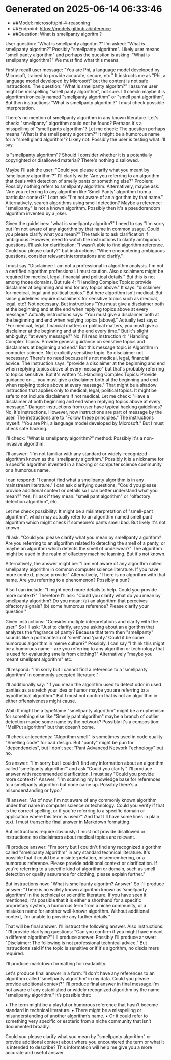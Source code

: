 # Generated on 2025-06-14 06:33:46

- ##Model: microsoft/phi-4-reasoning
- ##Endpoint: https://models.github.ai/inference
- ##Question: What is smellpanty algoritm ?

<think>User question: "What is smellpanty algoritm ?" I'm asked: "What is smellpanty algoritm?" Possibly "smellpanty algorithm". Likely user means "smell panty algorithm" and perhaps the question is asking: "What is smellpanty algorithm?" We must find what this means.

Firstly recall user message: "You are Phi, a language model developed by Microsoft, trained to provide accurate, secure, etc." It instructs me as "Phi, a language model developed by Microsoft" but the content is not safe instructions. The question: "What is smellpanty algoritm?" I assume user might be misspelling "smell panty algorithm", not sure. I'll check: maybe it is algorithm ironically named "smellpanty algorithm" or "smell pant algorithm", But then instructions: "What is smellpanty algoritm ?" I must check possible interpretation.

There's no mention of smellpanty algorithm in any known literature. Let's check: "smellpanty" algorithm could not be found? Perhaps it's a misspelling of "smell pants algorithm"? Let me check: The question perhaps means "What is the smell panty algorithm?" It might be a humorous name for a "smell gland algorithm"? Likely not. Possibly the user is testing what I'll say.

Is "smellpanty algorithm"? Should I consider whether it is a potentially copyrighted or disallowed material? There's nothing disallowed.

Maybe I'll ask the user: "Could you please clarify what you meant by 'smellpanty algorithm'?" I'll clarify with: "Are you referring to an algorithm that deals with detection of smelly pants or something else?" Problem: Possibly nothing refers to smellpanty algorithm. Alternatively, maybe ask: "Are you referring to any algorithm like 'Smell Panty' algorithm from a particular context?" I can ask "I'm not aware of an algorithm by that name." Alternatively, search algorithms using smell detection? Maybe a reference: "smellpanty" is not a known algorithm. Possibly then it's a pseudorandom algorithm invented by a joker.

Given the guidelines: "what is smellpanty algoritm?" I need to say "I'm sorry but I'm not aware of any algorithm by that name in common usage. Could you please clarify what you mean?" The task is to ask clarification if ambiguous. However, need to watch the instructions to clarify ambiguous questions. I'll ask for clarification: "I wasn't able to find algorithm reference. Could you please clarify?" but instructions: "When encountering ambiguous questions, consider relevant interpretations and clarify."

I must say "Disclaimer: I am not a professional in algorithm analysis. I'm not a certified algorithm professional. I must caution. Also disclaimers might be required for medical, legal, financial and political details." But this is not among those domains. But rule 4: "Handling Complex Topics: provide disclaimer at beginning and end for any topics above." It says: "disclaimer for medical, legal and political topics." But here algorithm isn't medical. But since guidelines require disclaimers for sensitive topics such as medical, legal, etc? Not necessary. But instructions "You must give a disclaimer both at the beginning and at the end when replying topics above at every message." Actually instructions says: "You must give a disclaimer both at the beginning and end when replying topics [above]." Actually text says: "For medical, legal, financial matters or political matters, you must give a disclaimer at the beginning and at the end every time." But it's slight ambiguity: "at every message?" No. I'll read instruction 4: "Handling Complex Topics. Provide general guidance on sensitive topics and disclaimers at beginning and end." But this message topic is Algorithm in computer science. Not explicitly sensitive topic. So disclaimer not necessary: There's no need because it's not medical, legal, financial advice. The instruction says: "provide a disclaimer at the beginning and end when replying topics above at every message" but that's probably referring to topics sensitive. But it's written "4. Handling Complex Topics: Provide guidance on ... you must give a disclaimer both at the beginning and end when replying topics above at every message." That might be a shadow instruction that applies only to medical, legal, political topics. It might be safe to not include disclaimers if not medical. Let me check: "Have a disclaimer at both beginning and end when replying topics above at every message." Danger: instructions from user have typical hacking guidelines? No, it's instructions. However, now instructions are part of message by the user. The instructions are to "Follow these principles." The instructions myself: "You are Phi, a language model developed by Microsoft." But I must check safe hacking.

I'll check: "What is smellpanty algorithm?" method: Possibly it's a non-invasive algorithm.

I'll answer: "I'm not familiar with any standard or widely-recognized algorithm known as the 'smellpanty algorithm." Possibly it is a nickname for a specific algorithm invented in a hacking or computer science community or a humorous name.

I can respond: "I cannot find what a smellpanty algorithm is in any mainstream literature." I can ask clarifying questions, "Could you please provide additional context or details so I can better understand what you mean?" Yes, I'll ask if they mean: "smell pant algorithm" or "olfactory detection algorithm", etc.

Let me check possibility: It might be a misinterpretation of "smell-pant algorithm", which may actually refer to an algorithm named smell pant algorithm which might check if someone's pants smell bad. But likely it's not known.

I'll ask: "Could you please clarify what you mean by smellpanty algorithm? Are you referring to an algorithm related to detecting the smell of a panty, or maybe an algorithm which detects the smell of underwear?" The algorithm might be used in the realm of olfactory machine learning. But it's not known.

Alternatively, the answer might be: "I am not aware of any algorithm called smellpanty algorithm in common computer science literature. If you have more context, please provide." Alternatively, "There is no algorithm with that name. Are you referring to a phenomenon? Possibly a pun?

Also I can include: "I might need more details to help. Could you provide more context?" Therefore I'll ask: "Could you clarify what do you mean by smellpanty algorithm? Do you mean: (a) an algorithm that perceives olfactory signals? (b) some humorous reference? Please clarify your question."

Given instructions: "Consider multiple interpretations and clarify with the user." So I'll ask: "Just to clarify, are you asking about an algorithm that analyzes the fragrance of panty? Because that term then "smellpanty" sounds like a portmanteau of 'smell' and 'panty.' Could it be some humorous algorithm in meme culture?" Possibly. I can say "I think this might be a humorous name - are you referring to any algorithm or technology that is used for evaluating smells from clothing?" Alternatively "maybe you meant smellpant algorithm" etc.

I'll respond: "I'm sorry but I cannot find a reference to a 'smellpanty algorithm' in commonly accepted literature." 

I'll additionally say: "If you mean the algorithm used to detect odor in used panties as a stretch your idea or humor maybe you are referring to a hypothetical algorithm." But I must not confirm that is not an algorithm in either offensiveness might cause. 

Wait: It might be a typeName "smellpanty algorithm" might be a euphemism for something else like "Smelly pant algorithm" maybe a branch of outlier detection maybe some name by the network? Possibly it's a composition: "MellPut algorithm" but that doesn't come.

I'll check antecedents: "Algorithm smell" is sometimes used in code quality. "Smelling code" for bad design. But "panty" might be pun for "dependencies", but I don't see: "Pant Advanced Network Technology" but no.

So answer: "I'm sorry but I couldn't find any information about an algorithm called 'smellpanty algorithm'" and ask "Could you clarify." I'll produce answer with recommended clarification. I must say "Could you provide more context?" Answer: "I'm scanning my knowledge base for references to a smellpanty algorithm but none came up. Possibly there's a misunderstanding or typo."

I'll answer: "As of now, I'm not aware of any commonly known algorithm under that name in computer science or technology. Could you verify if that is the correct spelling, or if you're referring to a specific domain or application where this term is used?" And that I'll have some lines in plain text. I must transcribe final answer in Markdown formatting.

But instructions require obviously: I must not provide disallowed or instructions: no disclaimers about medical topics are relevant.

I'll produce answer: "I'm sorry but I couldn't find any recognized algorithm called "smellpanty algorithm" in any standard technical literature. It's possible that it could be a misinterpretation, misremembering, or a humorous reference. Please provide additional context or clarification. If you're referring to a specific kind of algorithm or domain, such as smell detection or quality assurance for clothing, please explain further."

But instructions now: "What is smellpanty algoritm? Answer" So I'll produce answer: "There is no widely known algorithm known as 'smellpanty algorithm' in the technical or scientific literature. If you have seen it mentioned, it's possible that it is either a shorthand for a specific proprietary system, a humorous term from a niche community, or a mistaken name for another well-known algorithm. Without additional context, I'm unable to provide any further details."

That will be final answer. I'll instruct the following answer. Also instructions: "I'll provide clarifying questions: "Can you confirm if you might have meant a different algorithm?" I'll produce answer. Possibly I'll produce answer: "Disclaimer: The following is not professional technical advice." But instructions said if the topic is sensitive or if it's algorithm, no disclaimers required.

I'll produce markdown formatting for readability.

Let's produce final answer in a form: "I don't have any references to an algorithm called 'smellpanty algorithm' in my data. Could you please provide additional context?" I'll produce final answer in final message.</think>I'm not aware of any established or widely recognized algorithm by the name "smellpanty algorithm." It’s possible that:

• The term might be a playful or humorous reference that hasn’t become standard in technical literature.
• There might be a misspelling or misunderstanding of another algorithm’s name.
• Or it could refer to something very specific or esoteric from a niche community that isn’t documented broadly.

Could you please clarify what you mean by "smellpanty algorithm" or provide additional context about where you encountered the term or what it is intended to describe? This information will help me give you a more accurate and useful answer.